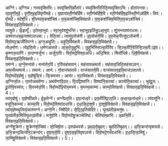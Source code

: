 

  
आग्निं। अ॒ग्निन्न। नस्ववृ॑क्तिभि:। स्ववृ॑क्तिभि॒र्होता॑रं। स्ववृ॑क्तिभि॒रिति॒स्ववृ॑क्तिऽभि:। होता॑रन्त्वा। त्वा॒वृ॒णी॒म॒हे॒। वृ॒णी॒म॒ह॒इति॑वृणीमहे।। य॒ज्ञाय॑स्ती॒र्णब॑र्हिषे। स्ती॒र्णब॑र्हिषे॒वि। स्ती॒र्णब॑र्हिष॒इति॑स्ती॒र्णऽब॑र्हिषे। विव॑:। वो॒मदे॑। मदे॑शी॒रं। शी॒रम्पा॑व॒कशो॑चिषं। पा॒व॒कशो॑चिषं॒विव॑क्षसे। पा॒व॒कशो॑चिष॒मिति॑पा॒व॒कऽशो॑चिषं। विव॑क्षस॒इति॒विव॑क्षसे।।  
त्वामु॒ते। ऊँ॒इत्यूँ॑। उ॒तेस्वा॒भुव॑:। स्वा॒भुव॑श्शुं॒भन्ति॑। स्वा॒भुव॒इति॑सु॒ऽआ॒भुव॑:। शुं॒भन्त्यश्व॑राधस:। अश्व॑राधस॒इत्यश्व॑ऽराधस:।। वेति॒त्वां। त्वामु॑प॒सेच॑नी। उ॒प॒सेच॑नी॒वि। उ॒प॒सेच॒नीत्यु॑प॒ऽसेच॑नी। विवो॒मद॒ऋजी॑तिरग्ने। अ॒ग्न॒आहु॑ति:। अहु॑ति॒र्विव॑क्षसे। विव॑क्षस॒इति॒विव॑क्षसे।।  
त्वेध॒र्माण॑:। त्वेइति॒त्वे। ध॒र्मण॑आसते। आ॒स॒ते॒जु॒हूभि॑:। जु॒हूभि॑स्सिञ्च॒तीरि॑व। सि॒ञ्च॒तीरि॒वेति॑सि॒ञ्च॒ती:ऽइ॑व।। कृ॒ष्णारू॒पाणि॑। रू॒पाण्यर्जु॑ना। अर्जु॑ना॒वि। विवो॒मदे॒विश्वा॒अधि॑। अधि॒श्रिय॑:। श्रियो॑धिषे। धि॒षे॒विव॑क्षसे। विव॑क्षस॒इति॒विव॑क्षसे।।  
यम॑ग्ने। अ॒ग्ने॒मन्य॑से। मन्य॑सेर॒यिं। र॒यिंसह॑सावन्। सह॑सावन्नमर्त्य। सह॑साव॒न्निति॒सह॑साऽवन्। अम॒र्त्येत्यम॑र्त्य।। तमान॑:। आन॑:। नो॒वाज॑सातये। वाज॑सातये॒वि। वाज॑सातय॒इति॒वाज॑ऽसातये। विवो॒मदे॑य॒ज्ञेषु॑। य॒ज्ञेषु॑चि॒त्रं। चि॒त्रमाभ॑र। आभ॑र। भ॒रा॒विव॑क्षसे। विव॑क्षस॒इति॒विव॑क्षसे।।  
अ॒ग्निर्जा॒तः। जा॒तोअथ॑र्वणा। अथ॑र्वणावि॒दत्। वि॒दद्विश्वा॑नि। विश्वा॑नि॒काव्या॑। काव्येति॒काव्या॑।। भुव॑द्दू॒त:। दू॒तोवि॒वस्व॑त;। वि॒वस्व॑तो॒वि। विवो॒मदे॑प्रि॒योय॒मस्य॑। य॒मस्य॒काम्यः॑। काम्यो॒विव॑क्षसे। विव॑क्षस॒इति॒विव॑क्षसे।। 4।।  
त्वांय॒ज्ञेषु॑। य॒ज्ञेष्वी॑ळते। ई॒ळ॒तेग्ने॑। अग्ने॑प्रय॒ति। प्र॒य॒त्य॑ध्व॒रे। प्र॒य॒तीति॑प्र॒ऽय॒ति। अ॒ध्व॒रइत्य॑ध्व॒रे।। त्वंवसू॑नि। वसू॑नि॒काम्या॑। काम्या॒वि। विवो॒मदे॒विश्वा॑दधासि। द॒धा॒सि॒दा॒शुषे॑। दा॒शुषे॒विव॑क्षसे। विव॑क्षस॒इति॒विव॑क्षसे।।  
त्वांय॒ज्ञेष्व्यृ॒त्वियं॒चारु॑मग्ने। अग्ने॒नि। निषे॑दिरे। से॒दि॒र॒इति॑सेदिरे।। घृ॒तप्र॑तीकं॒मनु॑ष:। घृ॒तप्र॑तीक॒मिति॑घृ॒तऽप्र॑तीकं। मनु॑षो॒वि। विवो॒मदे॑शु॒क्रञ्चेति॑ष्ठं। चेति॑ष्ठम॒क्षभि॑:। अ॒क्षभि॒र्वि। विव॑क्षस॒इति॒विव॑क्षसे।।  
अग्ने॑शु॒क्रेण॑। शु॒क्रेण॑शो॒चिषा॑। शो॒चिषो॒रु। उ॒रुप्र॑थयसे। प्र॒थ॒य॒से॒बृ॒हत्। बृ॒हदिति॑बृ॒हत्।। अ॒भि॒क्रन्द॑न्वृषायसे। अ॒भि॒क्रन्द॒न्नित्य॑भि॒ऽक्रन्द॑न्। वृ॒षा॒य॒से॒वि। वृ॒ष॒य॒स॒इति॑वृषऽयसे। विवो॒मदे॒गर्भं॑दधासि। द॒धा॒सि॒जा॒मिषु॑। जा॒मिषु॒विव॑क्षसे। विव॑क्षस॒इति॒विव॑क्षसे।। 5।।  
